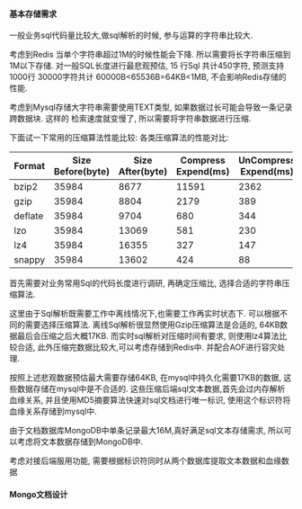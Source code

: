 #### 基本存储需求
一般业务sql代码量比较大,做sql解析的时候, 参与运算的字符串比较大.

考虑到Redis 当单个字符串超过1M的时候性能会下降. 所以需要将长字符串压缩到1M以下存储.
对一般SQL长度进行最悲观预估, 15 行Sql 共计450字符, 预测支持1000行 30000字符共计
60000B<65536B=64KB<1MB, 不会影响Redis存储的性能.


考虑到Mysql存储大字符串需要使用TEXT类型, 如果数据过长可能会导致一条记录跨数据块. 这样的
检索速度就变慢了, 所以需要将字符串数据进行压缩.

下面试一下常用的压缩算法性能比较:
各类压缩算法的性能对比:

| Format  | Size Before(byte) | Size After(byte) | Compress Expend(ms) | UnCompress Expend(ms) | MAX CPU(%) |
| ------- | ----------------- | ---------------- | ------------------- | --------------------- | ---------- |
| bzip2   | 35984             | 8677             | 11591               | 2362                  | 29.5       |
| gzip    | 35984             | 8804             | 2179                | 389                   | 26.5       |
| deflate | 35984             | 9704             | 680                 | 344                   | 20.5       |
| lzo     | 35984             | 13069            | 581                 | 230                   | 22         |
| lz4     | 35984             | 16355            | 327                 | 147                   | 12.6       |
| snappy  | 35984             | 13602            | 424                 | 88                    | 11         |

首先需要对业务常用Sql的代码长度进行调研, 再确定压缩比, 选择合适的字符串压缩算法.

这里由于Sql解析既需要工作中离线情况下,也需要工作再实时状态下. 可以根据不同的需要选择压缩算法.
离线Sql解析很显然使用Gzip压缩算法是合适的, 64KB数据最后会压缩之后大概17KB.
而实时sql解析对压缩时间有要求, 则使用lz4算法比较合适, 此外压缩完数据比较大,可以考虑存储到Redis中. 并配合AOF进行容灾处理.

按照上述悲观数据预估最大需要存储64KB, 在mysql中持久化需要17KB的数据, 这些数据存储在mysql中是不合适的.
这些压缩后端sql文本数据,首先会过内存解析血缘关系, 并且使用MD5摘要算法快速对sql文档进行唯一标识, 使用这个标识符将血缘关系存储到mysql中.

由于文档数据库MongoDB中单条记录最大16M,真好满足sql文本存储需求, 所以可以考虑将文本数据存储到MongoDB中.

考虑对接后端服用功能, 需要根据标识符同时从两个数据库提取文本数据和血缘数据

#### Mongo文档设计



